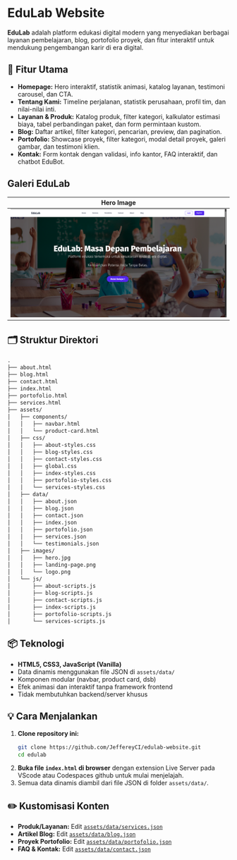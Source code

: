 # EduLab Website

**EduLab** adalah platform edukasi digital modern yang menyediakan berbagai layanan pembelajaran, blog, portofolio proyek, dan fitur interaktif untuk mendukung pengembangan karir di era digital.

## 🚀 Fitur Utama

- **Homepage:** Hero interaktif, statistik animasi, katalog layanan, testimoni carousel, dan CTA.
- **Tentang Kami:** Timeline perjalanan, statistik perusahaan, profil tim, dan nilai-nilai inti.
- **Layanan & Produk:** Katalog produk, filter kategori, kalkulator estimasi biaya, tabel perbandingan paket, dan form permintaan kustom.
- **Blog:** Daftar artikel, filter kategori, pencarian, preview, dan pagination.
- **Portofolio:** Showcase proyek, filter kategori, modal detail proyek, galeri gambar, dan testimoni klien.
- **Kontak:** Form kontak dengan validasi, info kantor, FAQ interaktif, dan chatbot EduBot.

## Galeri EduLab

|            Hero Image                 |
|:-------------------------------------:|
| ![Landing Page Image](assets/images/landing-page.png) |

## 🗂️ Struktur Direktori

```
.
├── about.html
├── blog.html
├── contact.html
├── index.html
├── portofolio.html
├── services.html
├── assets/
│   ├── components/
│   │   ├── navbar.html
│   │   └── product-card.html
│   ├── css/
│   │   ├── about-styles.css
│   │   ├── blog-styles.css
│   │   ├── contact-styles.css
│   │   ├── global.css
│   │   ├── index-styles.css
│   │   ├── portofolio-styles.css
│   │   └── services-styles.css
│   ├── data/
│   │   ├── about.json
│   │   ├── blog.json
│   │   ├── contact.json
│   │   ├── index.json
│   │   ├── portofolio.json
│   │   ├── services.json
│   │   └── testimonials.json
│   ├── images/
│   │   ├── hero.jpg
│   │   ├── landing-page.png
│   │   └── logo.png
│   └── js/
│       ├── about-scripts.js
│       ├── blog-scripts.js
│       ├── contact-scripts.js
│       ├── index-scripts.js
│       ├── portofolio-scripts.js
│       └── services-scripts.js
```

## 📦 Teknologi

- **HTML5, CSS3, JavaScript (Vanilla)**
- Data dinamis menggunakan file JSON di `assets/data/`
- Komponen modular (navbar, product card, dsb)
- Efek animasi dan interaktif tanpa framework frontend
- Tidak membutuhkan backend/server khusus

## 💡 Cara Menjalankan

1. **Clone repository ini:**
   ```sh
   git clone https://github.com/JeffereyCI/edulab-website.git
   cd edulab
   ```
2. **Buka file `index.html` di browser** dengan extension Live Server pada VScode atau Codespaces github untuk mulai menjelajah.
3. Semua data dinamis diambil dari file JSON di folder `assets/data/`.

## ✏️ Kustomisasi Konten

- **Produk/Layanan:** Edit [`assets/data/services.json`](assets/data/services.json)
- **Artikel Blog:** Edit [`assets/data/blog.json`](assets/data/blog.json)
- **Proyek Portofolio:** Edit [`assets/data/portofolio.json`](assets/data/portofolio.json)
- **FAQ & Kontak:** Edit [`assets/data/contact.json`](assets/data/contact.json)

